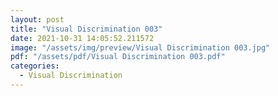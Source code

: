 ```yaml
---
layout: post
title: "Visual Discrimination 003"
date: 2021-10-31 14:05:52.211572
image: "/assets/img/preview/Visual Discrimination 003.jpg"
pdf: "/assets/pdf/Visual Discrimination 003.pdf"
categories:
  - Visual Discrimination 
---
```

